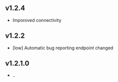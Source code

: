 ## v1.2.4
- Imporoved connectivity

## v1.2.2

- [low] Automatic bug reporting endpoint changed

## v1.2.1.0

- ..